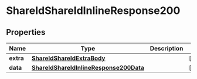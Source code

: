 # ShareIdShareIdInlineResponse200

## Properties
Name | Type | Description | Notes
------------ | ------------- | ------------- | -------------
**extra** | [**ShareIdShareIdExtraBody**](ShareIdShareIdExtraBody.md) |  |  [optional]
**data** | [**ShareIdShareIdInlineResponse200Data**](ShareIdShareIdInlineResponse200Data.md) |  |  [optional]
